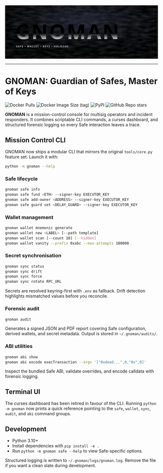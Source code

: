 ![Sheen Banner](https://raw.githubusercontent.com/74Thirsty/74Thirsty/main/assets/gnoman.svg)

---

# GNOMAN: Guardian of Safes, Master of Keys

![Docker Pulls](https://img.shields.io/docker/pulls/gadgetsaavy/gnoman?style=for-the-badge&logo=docker&color=2496ED)
![Docker Image Size (tag)](https://img.shields.io/docker/image-size/gadgetsaavy/gnoman/latest?style=for-the-badge&logo=docker&color=0db7ed)
![PyPI](https://img.shields.io/pypi/v/gnoman-cli?style=for-the-badge&logo=python&color=3776AB)
![GitHub Repo stars](https://img.shields.io/github/stars/74Thirsty/gnoman-cli?style=for-the-badge&logo=github&color=181717)

**GNOMAN** is a mission-control console for multisig operators and incident responders. It combines scriptable CLI
commands, a curses dashboard, and structured forensic logging so every Safe interaction leaves a trace.

## Mission Control CLI

GNOMAN now ships a modular CLI that mirrors the original `tools/core.py` feature set. Launch it with:

```bash
python -m gnoman --help
```

### Safe lifecycle

```bash
gnoman safe info
gnoman safe fund <ETH> --signer-key EXECUTOR_KEY
gnoman safe add-owner <ADDRESS> --signer-key EXECUTOR_KEY
gnoman safe guard set <DELAY_GUARD> --signer-key EXECUTOR_KEY
```

### Wallet management

```bash
gnoman wallet mnemonic generate
gnoman wallet new <LABEL> [--path template]
gnoman wallet scan [--count 10] [--hidden]
gnoman wallet vanity --prefix 0xabc --max-attempts 100000
```

### Secret synchronisation

```bash
gnoman sync status
gnoman sync drift
gnoman sync force
gnoman sync rotate RPC_URL
```
Secrets are resolved keyring-first with `.env` as fallback. Drift detection highlights mismatched values before you reconcile.

### Forensic audit

```bash
gnoman audit
```
Generates a signed JSON and PDF report covering Safe configuration, derived wallets, and secret metadata. Output is stored in `~/.gnoman/audits/`.

### ABI utilities

```bash
gnoman abi show
gnoman abi encode execTransaction --args '["0xdead...",0,"0x",0]'
```
Inspect the bundled Safe ABI, validate overrides, and encode calldata with forensic logging.

## Terminal UI

The curses dashboard has been retired in favour of the CLI. Running `python -m gnoman` now prints a quick reference pointing to the `safe`, `wallet`, `sync`, `audit`, and `abi` command groups.

## Development

* Python 3.10+
* Install dependencies with `pip install -e .`
* Run `python -m gnoman safe --help` to view Safe-specific options.

Structured logging is written to `~/.gnoman/logs/gnoman.log`. Remove the file if you want a clean slate during development.
